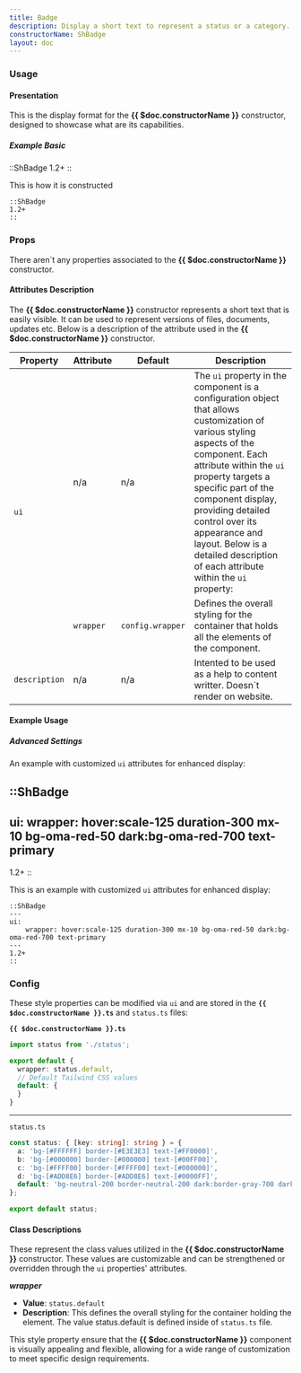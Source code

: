 ```yaml
---
title: Badge
description: Display a short text to represent a status or a category.
constructorName: ShBadge
layout: doc
---
```


### Usage

#### Presentation
This is the display format for the <b>{{ $doc.constructorName }}</b> constructor, designed to showcase what are its capabilities.

##### Example Basic

::ShBadge
1.2+
::

This is how it is constructed

```mdc
::ShBadge
1.2+
::
```

### Props
There aren`t any properties associated to the <b>{{ $doc.constructorName }}</b> constructor.

#### Attributes Description
The <b>{{ $doc.constructorName }}</b> constructor represents a short text that is easily visible. It can be used to represent versions of files, documents, updates etc. Below is a description of the attribute used in the <b>{{ $doc.constructorName }}</b> constructor.

<table>
  <thead>
    <tr>
      <th>Property</th>
      <th>Attribute</th>
      <th>Default</th>
      <th>Description</th>
    </tr>
  </thead>
  <tbody>
    <tr>
      <td rowspan="2"><code>ui</code></td>
      <td>n/a</td>
      <td>n/a</td>
      <td>The <code>ui</code> property in the component is a configuration object that allows customization of various styling aspects of the component. Each attribute within the <code>ui</code> property targets a specific part of the component display, providing detailed control over its appearance and layout. Below is a detailed description of each attribute within the <code>ui</code> property:</td>
    </tr>
    <tr>
      <td><code>wrapper</code></td>
      <td><code>config.wrapper</code></td>
      <td>Defines the overall styling for the container that holds all the elements of the component.</td>
    </tr>
    <tr>
      <td><code>description</code></td>
      <td>n/a</td>
      <td>n/a</td>
      <td>Intented to be used as a help to content writter. Doesn`t render on website.</td>
    </tr>
    </tbody>
</table>

#### Example Usage
##### Advanced Settings
An example with customized `ui` attributes for enhanced display:

::ShBadge
---
ui:
    wrapper: hover:scale-125 duration-300 mx-10 bg-oma-red-50 dark:bg-oma-red-700 text-primary
---
1.2+
::

This is an example with customized `ui` attributes for enhanced display:

```mdc
::ShBadge
---
ui:
    wrapper: hover:scale-125 duration-300 mx-10 bg-oma-red-50 dark:bg-oma-red-700 text-primary
---
1.2+
::
```

### Config
These style properties can be modified via `ui` and are stored in the <code><b>{{ $doc.constructorName }}</b><b>.ts</b></code> and `status.ts` files:

<code><b>{{ $doc.constructorName }}</b><b>.ts</b></code>

```ts
import status from './status';

export default {
  wrapper: status.default,
  // Default Tailwind CSS values
  default: {
  }
}
```

___

`status.ts`

```ts
const status: { [key: string]: string } = {
  a: 'bg-[#FFFFFF] border-[#E3E3E3] text-[#FF0000]',
  b: 'bg-[#000000] border-[#000000] text-[#00FF00]',
  c: 'bg-[#FFFF00] border-[#FFFF00] text-[#000000]',
  d: 'bg-[#ADD8E6] border-[#ADD8E6] text-[#0000FF]',
  default: 'bg-neutral-200 border-neutral-200 dark:border-gray-700 dark:bg-slate-800 dark:text-gray-300 text-gray-700',
};

export default status;
```

#### Class Descriptions
These represent the class values utilized in the <b>{{ $doc.constructorName }}</b> constructor. These values are customizable and can be strengthened or overridden through the `ui` properties' attributes.

_**wrapper**_
*  **Value**: <code>status.default</code>
*  **Description**: This defines the overall styling for the container holding the element. The value status.default is defined inside of <code>status.ts</code> file.

This style property ensure that the <b>{{ $doc.constructorName }}</b> component is visually appealing and flexible, allowing for a wide range of customization to meet specific design requirements.
